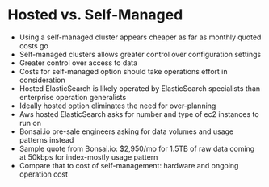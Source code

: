# Hosted vs. Self-Managed #

* Using a self-managed cluster appears cheaper as far as monthly quoted costs go
* Self-managed clusters allows greater control over configuration settings
* Greater control over access to data
* Costs for self-managed option should take operations effort in consideration
* Hosted ElasticSearch is likely operated by ElasticSearch specialists than enterprise operation generalists
* Ideally hosted option eliminates the need for over-planning
* Aws hosted ElasticSearch asks for number and type of ec2 instances to run on
* Bonsai.io pre-sale engineers asking for data volumes and usage patterns instead
* Sample quote from Bonsai.io: $2,950/mo for 1.5TB of raw data coming at 50kbps for index-mostly usage pattern
* Compare that to cost of self-management: hardware and ongoing operation cost